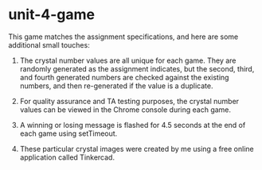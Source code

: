 # unit-4-game

This game matches the assignment specifications, and here are some additional small touches:

1. The crystal number values are all unique for each game. They are randomly generated as the assignment indicates, 
but the second, third, and fourth generated numbers are checked against the existing numbers, and then re-generated
if the value is a duplicate.

2. For quality assurance and TA testing purposes, the crystal number values can be viewed in the Chrome console during each game.

3. A winning or losing message is flashed for 4.5 seconds at the end of each game using setTimeout.

4. These particular crystal images were created by me using a free online application called Tinkercad.
